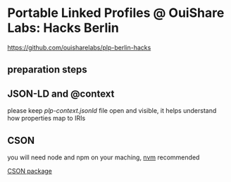 # Portable Linked Profiles @ OuiShare Labs: Hacks Berlin

https://github.com/ouisharelabs/plp-berlin-hacks

## preparation steps


## JSON-LD and @context
please keep *plp-context.jsonld* file open and visible, it helps understand how
properties map to IRIs

## CSON

you will need node and npm on your maching, [nvm](https://github.com/creationix/nvm) recommended

[CSON package](http://npm.im/cson)
